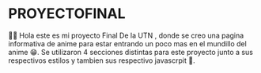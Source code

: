 # PROYECTOFINAL
👋🏻 Hola este es mi proyecto Final De la UTN , donde se creo una pagina informativa de anime para estar entrando un poco mas en el mundillo del anime 😁. Se utilizaron 
4 secciones distintas para este proyecto junto a sus respectivos estilos y tambien sus respectivo javascrpit 🙂. 
